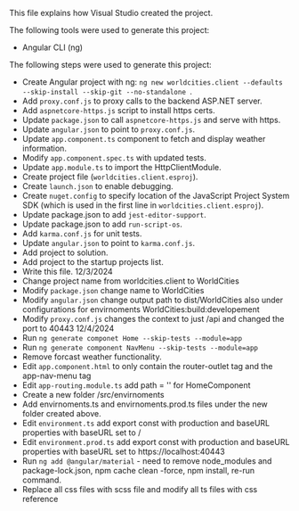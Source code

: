 This file explains how Visual Studio created the project.

The following tools were used to generate this project:
- Angular CLI (ng)

The following steps were used to generate this project:
- Create Angular project with ng: `ng new worldcities.client --defaults --skip-install --skip-git --no-standalone `.
- Add `proxy.conf.js` to proxy calls to the backend ASP.NET server.
- Add `aspnetcore-https.js` script to install https certs.
- Update `package.json` to call `aspnetcore-https.js` and serve with https.
- Update `angular.json` to point to `proxy.conf.js`.
- Update `app.component.ts` component to fetch and display weather information.
- Modify `app.component.spec.ts` with updated tests.
- Update `app.module.ts` to import the HttpClientModule.
- Create project file (`worldcities.client.esproj`).
- Create `launch.json` to enable debugging.
- Create `nuget.config` to specify location of the JavaScript Project System SDK (which is used in the first line in `worldcities.client.esproj`).
- Update package.json to add `jest-editor-support`.
- Update package.json to add `run-script-os`.
- Add `karma.conf.js` for unit tests.
- Update `angular.json` to point to `karma.conf.js`.
- Add project to solution.
- Add project to the startup projects list.
- Write this file.
12/3/2024
- Change project name from worldcities.client to WorldCities
- Modify `package.json` change name to WorldCities
- Modify `angular.json` change output path to dist/WorldCities also under configurations for envirnoments WorldCities:build:developement
- Modify `proxy.conf.js` changes the context to just /api and changed the port to 40443
12/4/2024
- Run `ng generate componet Home --skip-tests --module=app`
- Run `ng generate component NavMenu --skip-tests --module=app`
- Remove forcast weather functionality.
- Edit `app.component.html` to only contain the router-outlet tag and the app-nav-menu tag
- Edit `app-routing.module.ts` add path = '' for HomeComponent
- Create a new folder /src/envirnoments
- Add envirnoments.ts and envirnoments.prod.ts files under the new folder created above.
- Edit `environment.ts` add export const with production and baseURL properties with baseURL set to /
- Edit `environment.prod.ts`  add export const with production and baseURL properties with baseURL set to https://localhost:40443
- Run `ng add @angular/material` - need to remove node_modules and package-lock.json, npm cache clean -force, npm install, re-run command.
- Replace all css files with scss file and modify all ts files with css reference